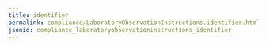 ```yaml
---
title: identifier
permalink: compliance/LaboratoryObservationInstructions.identifier.html
jsonid: compliance_laboratoryobservationinstructions_identifier
---
```

